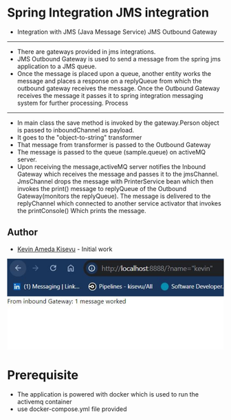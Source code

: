 # Spring Integration JMS integration
* Integration with JMS (Java Message Service) JMS Outbound Gateway
*******************************************************
* There are gateways provided in jms integrations.
* JMS Outbound Gateway is used to send a message from the spring jms application to a JMS queue.
* Once the message is placed upon a queue, another entity works the message and places a response on a replyQueue
  from which the outbound gateway receives the message.
  Once the Outbound Gateway receives the message it passes it to spring integration messaging system for further processing.
  Process
*********************************************
* In main class the save method is invoked by the gateway.Person object is passed to inboundChannel as payload.
* It goes to the "object-to-string" transformer
* That message from transformer is passed to the Outbound Gateway
* The message is passed to the queue (sample.queue) on activeMQ server.
* Upon receiving the message,activeMQ server notifies the Inbound Gateway which receives the message and passes it to the
  jmsChannel. JmsChannel drops the message with PrinterService bean which then invokes the print() message to replyQueue of the
  Outbound Gateway(monitors the replyQueue). The message is delivered to the replyChannel which connected to another service
  activator that invokes the printConsole() Which prints the message.


## Author

- [Kevin Ameda Kisevu](https://github.com/kisevu) - Initial work



![HTTP Inbound Gateway](https://github.com/kisevu/Spring-integration-/blob/jms-integrations/src/main/resources/static/http_inbound_gateway.JPG)
# Prerequisite
* The application is powered with docker which is used to run the activemq container
* use docker-compose.yml file provided
